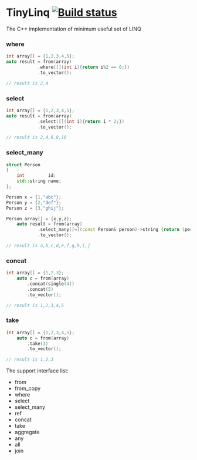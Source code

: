 # TinyLinq [![Build status](https://ci.appveyor.com/api/projects/status/4f9egwqnhtdwabeu/branch/master?svg=true)](https://ci.appveyor.com/project/acforu/tinylinq/branch/master)
The C++ implementation of minimum useful set of LINQ

### where
```c++
int array[] = {1,2,3,4,5};
auto result = from(array)
            .where([](int i){return i%2 == 0;})
            .to_vector();

// result is 2,4

```

### select
```c++
int array[] = {1,2,3,4,5};
auto result = from(array)
            .select([](int i){return i * 2;})
            .to_vector();

// result is 2,4,6,8,10
```

### select_many
```c++
struct Person
{
	int			id;
	std::string name;
};

Person x = {1,"abc"};
Person y = {2,"def"};
Person z = {3,"ghij"};

Person array[] = {x,y,z};
	auto result = from(array)
			.select_many([=](const Person& person)->string {return (person.name);})
			.to_vector();

// result is a,b,c,d,e,f,g,h,i,j
```

### concat
```c++
int array[] = {1,2,3};
	auto c = from(array)
		.concat(single(4))
		.concat(5)
		.to_vector();

// result is 1,2,3,4,5
```

### take
```c++
int array[] = {1,2,3,4,5};
	auto c = from(array)
		.take(3)
		.to_vector();

// result is 1,2,3
```

The support interface list:
* from
* from_copy
* where
* select
* select_many
* ref
* concat
* take
* aggregate
* any
* all
* join
